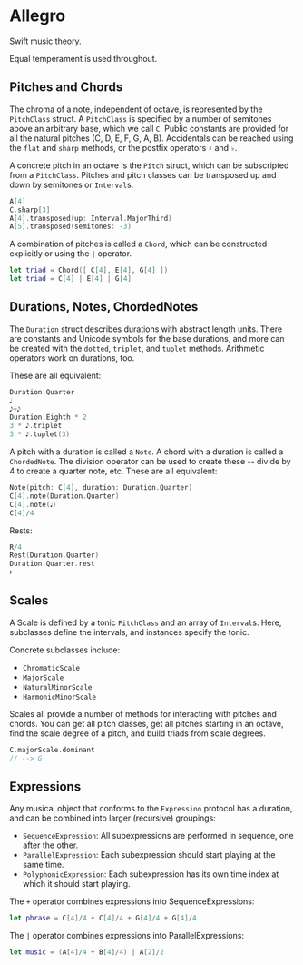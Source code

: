 # Allegro

Swift music theory.

Equal temperament is used throughout.

## Pitches and Chords

The chroma of a note, independent of octave, is represented by the `PitchClass` struct.  A `PitchClass` is specified by a number of semitones above an arbitrary base, which we call `C`.  Public constants are provided for all the natural pitches (C, D, E, F, G, A, B). Accidentals can be reached using the `flat` and `sharp` methods, or the postfix operators `♯` and `♭`.

A concrete pitch in an octave is the `Pitch` struct, which can be subscripted from a `PitchClass`.  Pitches and pitch classes can be transposed up and down by semitones or `Interval`s.

```swift
A[4]
C.sharp[3]
A[4].transposed(up: Interval.MajorThird)
A[5].transposed(semitones: -3)
```

A combination of pitches is called a `Chord`, which can be constructed explicitly or using the `|` operator.

```swift
let triad = Chord([ C[4], E[4], G[4] ])
let triad = C[4] | E[4] | G[4]
```

## Durations, Notes, ChordedNotes

The `Duration` struct describes durations with abstract length units.  There are constants and Unicode symbols for the base durations, and more can be created with the `dotted`, `triplet`, and `tuplet` methods.  Arithmetic operators work on durations, too.  

These are all equivalent:

```swift
Duration.Quarter
𝅘𝅥
𝅘𝅥𝅮+𝅘𝅥𝅮
Duration.Eighth * 2
3 * 𝅘𝅥𝅮.triplet
3 * 𝅘𝅥𝅮.tuplet(3)
```

A pitch with a duration is called a `Note`.  A chord with a duration is called a `ChordedNote`.  The division operator can be used to create these -- divide by 4 to create a quarter note, etc.  These are all equivalent:

```swift
Note(pitch: C[4], duration: Duration.Quarter)
C[4].note(Duration.Quarter)
C[4].note(𝅘𝅥)
C[4]/4
```

Rests:

```swift
R/4
Rest(Duration.Quarter)
Duration.Quarter.rest
𝄽
```

## Scales

A Scale is defined by a tonic `PitchClass` and an array of `Interval`s.  Here, subclasses define the intervals, and instances specify the tonic.

Concrete subclasses include:
* `ChromaticScale`
* `MajorScale`
* `NaturalMinorScale`
* `HarmonicMinorScale`

Scales all provide a number of methods for interacting with pitches and chords.  You can get all pitch classes, get all pitches starting in an octave, find the scale degree of a pitch, and build triads from scale degrees.

```swift
C.majorScale.dominant
// --> G
```

## Expressions

Any musical object that conforms to the `Expression` protocol has a duration, and can be combined into larger (recursive) groupings:

* `SequenceExpression`: All subexpressions are performed in sequence, one after the other.
* `ParallelExpression`: Each subexpression should start playing at the same time.
* `PolyphonicExpression`: Each subexpression has its own time index at which it should start playing.

The `+` operator combines expressions into SequenceExpressions:

```swift
let phrase = C[4]/4 + C[4]/4 + G[4]/4 + G[4]/4
```

The `|` operator combines expressions into ParallelExpressions:

```swift
let music = (A[4]/4 + B[4]/4) | A[2]/2
```
